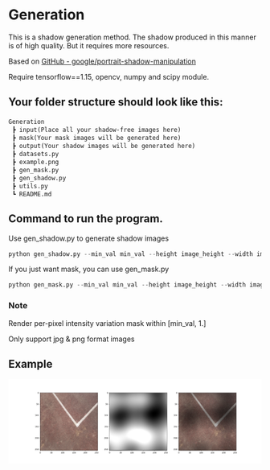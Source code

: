 # Generation

This is a shadow generation method. The shadow produced in this manner is of high quality. But it requires more resources.

Based on [GitHub - google/portrait-shadow-manipulation](https://github.com/google/portrait-shadow-manipulation)

Require tensorflow==1.15, opencv, numpy and scipy module.

## Your folder structure should look like this:

```
Generation
 ┣ input(Place all your shadow-free images here)
 ┣ mask(Your mask images will be generated here)
 ┣ output(Your shadow images will be generated here)
 ┣ datasets.py
 ┣ example.png
 ┣ gen_mask.py
 ┣ gen_shadow.py
 ┣ utils.py
 ┗ README.md
```

## Command to run the program.

Use gen_shadow.py to generate shadow images
```python
python gen_shadow.py --min_val min_val --height image_height --width image_width
```
If you just want mask, you can use gen_mask.py
```python
python gen_mask.py --min_val min_val --height image_height --width image_width --num_mask number of masks
```

### Note
Render per-pixel intensity variation mask within [min_val, 1.]

Only support jpg & png format images

## Example
![example](./example.png)